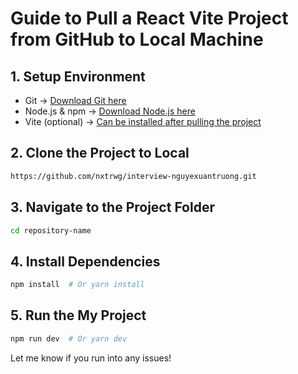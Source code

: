 # Guide to Pull a React Vite Project from GitHub to Local Machine

## 1. Setup Environment
- Git → <a href="https://git-scm.com/downloads">Download Git here</a>
- Node.js & npm → <a href="https://nodejs.org/en/download">Download Node.js here</a>
- Vite (optional) → <a href="https://vite.dev/guide/">Can be installed after pulling the project</a>

## 2. Clone the Project to Local
```bash
https://github.com/nxtrwg/interview-nguyexuantruong.git
```

## 3. Navigate to the Project Folder
```bash
cd repository-name
```

## 4. Install Dependencies
```bash
npm install  # Or yarn install
```

## 5. Run the My Project
```bash
npm run dev  # Or yarn dev
```

Let me know if you run into any issues!